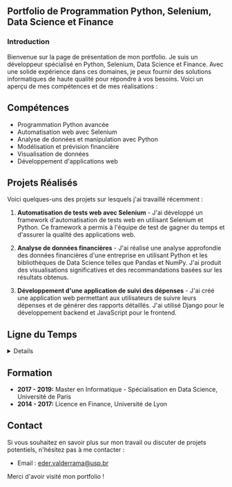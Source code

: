 ## Portfolio de Programmation Python, Selenium, Data Science et Finance

### Introduction

[comment]: <> (Use this template if you need a quick developer / data science portfolio! Based on a Minimal Jekyll theme for GitHub Pages.)

Bienvenue sur la page de présentation de mon portfolio. Je suis un développeur spécialisé en Python, Selenium, Data Science et Finance. Avec une solide expérience dans ces domaines, je peux fournir des solutions informatiques de haute qualité pour répondre à vos besoins. Voici un aperçu de mes compétences et de mes réalisations :

## Compétences

- Programmation Python avancée
- Automatisation web avec Selenium
- Analyse de données et manipulation avec Python
- Modélisation et prévision financière
- Visualisation de données
- Développement d'applications web

## Projets Réalisés

Voici quelques-uns des projets sur lesquels j'ai travaillé récemment :

1. **Automatisation de tests web avec Selenium** - J'ai développé un framework d'automatisation de tests web en utilisant Selenium et Python. Ce framework a permis à l'équipe de test de gagner du temps et d'assurer la qualité des applications web.

2. **Analyse de données financières** - J'ai réalisé une analyse approfondie des données financières d'une entreprise en utilisant Python et les bibliothèques de Data Science telles que Pandas et NumPy. J'ai produit des visualisations significatives et des recommandations basées sur les résultats obtenus.

3. **Développement d'une application de suivi des dépenses** - J'ai créé une application web permettant aux utilisateurs de suivre leurs dépenses et de générer des rapports détaillés. J'ai utilisé Django pour le développement backend et JavaScript pour le frontend.

## Ligne du Temps

<details>
<summary>Details</summary>
<p>
	<ul>
	  <li><strong>Jan 2019 - Présent:</strong> Développeur Python chez XYZ Entreprise
	    <ul>
	      <li>Développement de solutions logicielles en Python pour automatiser les processus et améliorer l'efficacité opérationnelle.</li>
	      <li>Utilisation de Selenium pour l'automatisation des tests web et la validation des fonctionnalités.</li>
	      <li>Manipulation et analyse de données avec Python pour générer des informations utiles et des rapports précis.</li>
	      <li>Modélisation financière et prévisions pour prendre des décisions éclairées en matière d'investissement.</li>
	    </ul>
	  </li>
	  <li><strong>Juin 2018 - Déc 2018:</strong> Stagiaire en Data Science chez ABC Startup
	    <ul>
	      <li>Travaillé sur des projets de Data Science impliquant l'exploration, la manipulation et l'analyse de grandes quantités de données.</li>
	      <li>Utilisation de bibliothèques Python telles que Pandas, NumPy et Matplotlib pour effectuer des tâches de traitement et de visualisation de données.</li>
	      <li>Développement de modèles prédictifs pour résoudre des problèmes de classification et de régression.</li>
	    </ul>
	  </li>
	</ul>
<\p>

</details>

## Formation

- **2017 - 2019:** Master en Informatique - Spécialisation en Data Science, Université de Paris
- **2014 - 2017:** Licence en Finance, Université de Lyon

## Contact

Si vous souhaitez en savoir plus sur mon travail ou discuter de projets potentiels, n'hésitez pas à me contacter :

- Email : [eder.valderrama@usp.br](mailto:eder.valderrama@usp.br)

Merci d'avoir visité mon portfolio !
